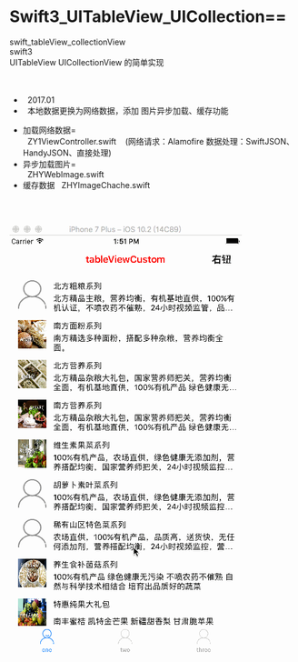 # Swift3_UITableView_UICollection==<br>
swift_tableView_collectionView<br>
swift3 <br>
UITableView UICollectionView 的简单实现<br><br><br>
*   2017.01   <br>
*   本地数据更换为网络数据，添加 图片异步加载、缓存功能<br>
- 加载网络数据=<br>
    ZY1ViewController.swift
    (网络请求：Alamofire 数据处理：SwiftJSON、HandyJSON、直接处理)
- 异步加载图片=<br>
    ZHYWebImage.swift
- 缓存数据
    ZHYImageChache.swift
<br>
<br>


![image](https://github.com/DomyZhang/Swift3_UITableView_UICollection/blob/master/pic.gif)

